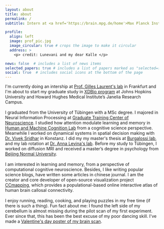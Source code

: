 ```yaml
---
layout: about
title: about
permalink: /
subtitle: Intern at <a href='https://brain.mpg.de/home'>Max Planck Institute for Brain Research</a>

profile:
  align: left
  image: prof_pic.jpg
  image_circular: true # crops the image to make it circular
  address: >
    <p> credit: Lunevani and my dear Kalle </p>

news: false  # includes a list of news items
selected_papers: true # includes a list of papers marked as "selected={true}"
social: true  # includes social icons at the bottom of the page
---
```

I'm currently doing an intership at <a href='https://brain.mpg.de/laurent'>Prof. Gilles Laurent's lab</a> in Frankfurt and I'm about to start my graduate study in <a href='https://xdbio.jhmi.edu/'>XDBio program</a> at Johns Hopkins University and Howard Hughes Medical Institute’s Janelia Research Campus. 
<br/>
<br/>
I graduated from the University of Tübingen with a MSc degree. I majored in Neural Information Processing at <a href='https://www.neuroschool-tuebingen.de/'>Graduate Training Center of Neuroscience</a>. 
I studied how attention modulate learning and memory in <a href='https://hmc-lab.com/'>Human and Machine Cognition Lab</a> from a cognitive science perspective. Meanwhile I worked on dynamical systems in spatial decision making with <a href='https://www.vivekhsridhar.com/'>Dr. Vivek Sridhar</a> in Konstanz. I did my my master's thesis at <a href='https://www.burgalossilab.com/'>Burgalossi lab</a>, and my lab rotation at <a href='https://uni-tuebingen.de/fakultaeten/mathematisch-naturwissenschaftliche-fakultaet/fachbereiche/informatik/lehrstuehle/self-organization-and-optimality-in-neuronal-networks/'>Dr. Anna Levina's lab</a>. Before my study to Tübingen, I worked on diffusion MRI and received a master’s degree in psychology from <a href='https://english.bnu.edu.cn/'>Beijing Normal University</a>. 
<br/>
<br/>
I am interested in learning and memory, from a perspective of computational cognitive neuroscience. Besides, I like writing popular science blogs, have written some articles in chinese journal. I am the creator and core developer of open-source visualization project <a href='http://ccmapping.org/'>CCmapping</a>, which provides a populational-based online interactive atlas of human brain callosal connectivity. 
<br/>
<br/>
I enjoy running, reading, cooking, and playing puzzles in my free time (if there is such a thing). Fun fact about me: I found the left side of my cerebellum is almost missing during the pilot scan of my first experiment. Ever since that, this has been the best excuse of my poor dancing skill. I've made a <a href='https://afurrybear.com/assets/img/yirong-brain-slice.jpeg'>Valentine's day poster of my brain scan</a>. 

